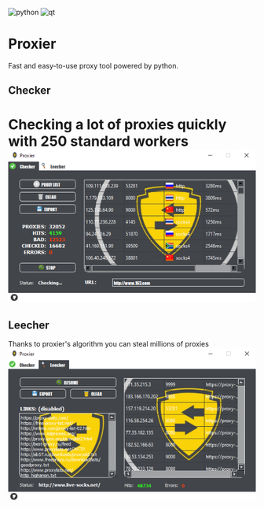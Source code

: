 ![python](https://img.shields.io/badge/python-v3.7-yellow)
![qt](https://img.shields.io/badge/PyQt-v5-red)
# Proxier
Fast and easy-to-use proxy tool powered by python.


## Checker
Checking a lot of proxies quickly with 250 standard workers
![checker](https://github.com/Marklab9/Proxier/blob/master/docs/checker.PNG?raw=true)
=====================
## Leecher
Thanks to proxier's algorithm you can steal millions of proxies
![leecher](https://github.com/Marklab9/Proxier/blob/master/docs/leecher.PNG?raw=true)
